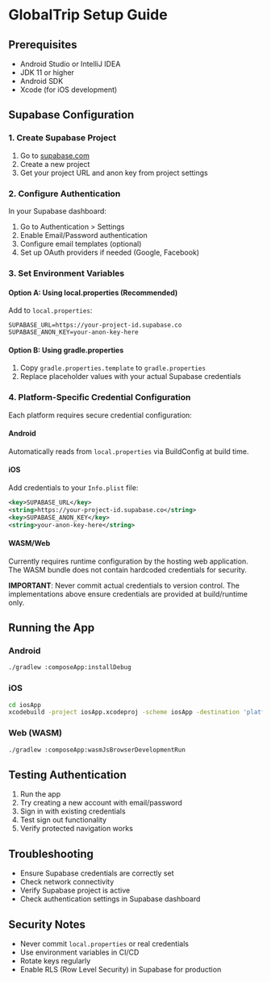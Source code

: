 # GlobalTrip Setup Guide

## Prerequisites
- Android Studio or IntelliJ IDEA
- JDK 11 or higher
- Android SDK
- Xcode (for iOS development)

## Supabase Configuration

### 1. Create Supabase Project
1. Go to [supabase.com](https://supabase.com)
2. Create a new project
3. Get your project URL and anon key from project settings

### 2. Configure Authentication
In your Supabase dashboard:
1. Go to Authentication > Settings
2. Enable Email/Password authentication
3. Configure email templates (optional)
4. Set up OAuth providers if needed (Google, Facebook)

### 3. Set Environment Variables

#### Option A: Using local.properties (Recommended)
Add to `local.properties`:
```properties
SUPABASE_URL=https://your-project-id.supabase.co
SUPABASE_ANON_KEY=your-anon-key-here
```

#### Option B: Using gradle.properties
1. Copy `gradle.properties.template` to `gradle.properties`
2. Replace placeholder values with your actual Supabase credentials

### 4. Platform-Specific Credential Configuration

Each platform requires secure credential configuration:

#### Android
Automatically reads from `local.properties` via BuildConfig at build time.

#### iOS  
Add credentials to your `Info.plist` file:
```xml
<key>SUPABASE_URL</key>
<string>https://your-project-id.supabase.co</string>
<key>SUPABASE_ANON_KEY</key>
<string>your-anon-key-here</string>
```

#### WASM/Web
Currently requires runtime configuration by the hosting web application. The WASM bundle does not contain hardcoded credentials for security.

**IMPORTANT**: Never commit actual credentials to version control. The implementations above ensure credentials are provided at build/runtime only.

## Running the App

### Android
```bash
./gradlew :composeApp:installDebug
```

### iOS
```bash
cd iosApp
xcodebuild -project iosApp.xcodeproj -scheme iosApp -destination 'platform=iOS Simulator,name=iPhone 15'
```

### Web (WASM)
```bash
./gradlew :composeApp:wasmJsBrowserDevelopmentRun
```

## Testing Authentication
1. Run the app
2. Try creating a new account with email/password
3. Sign in with existing credentials
4. Test sign out functionality
5. Verify protected navigation works

## Troubleshooting
- Ensure Supabase credentials are correctly set
- Check network connectivity
- Verify Supabase project is active
- Check authentication settings in Supabase dashboard

## Security Notes
- Never commit `local.properties` or real credentials
- Use environment variables in CI/CD
- Rotate keys regularly
- Enable RLS (Row Level Security) in Supabase for production
